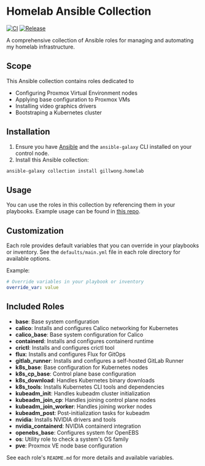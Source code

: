 # Homelab Ansible Collection

[![CI](https://github.com/gillwong/homelab-collection/actions/workflows/ci.yaml/badge.svg)](https://github.com/gillwong/homelab-collection/actions/workflows/ci.yaml) [![Release](https://github.com/gillwong/homelab-collection/actions/workflows/release.yaml/badge.svg?event=release)](https://github.com/gillwong/homelab-collection/actions/workflows/release.yaml)

A comprehensive collection of Ansible roles for managing and automating my homelab infrastructure.

## Scope

This Ansible collection contains roles dedicated to

- Configuring Proxmox Virtual Environment nodes
- Applying base configuration to Proxmox VMs
- Installing video graphics drivers
- Bootstraping a Kubernetes cluster

## Installation

1. Ensure you have [Ansible](https://docs.ansible.com/ansible/latest/installation_guide/index.html) and the `ansible-galaxy` CLI installed on your control node.
2. Install this Ansible collection:

```bash
ansible-galaxy collection install gillwong.homelab
```

## Usage

You can use the roles in this collection by referencing them in your playbooks. Example usage can be found in [this repo](https://github.com/gillwong/homelab-playbooks).

## Customization

Each role provides default variables that you can override in your playbooks or inventory. See the `defaults/main.yml` file in each role directory for available options.

Example:

```yaml
# Override variables in your playbook or inventory
override_var: value
```

## Included Roles

- **base**: Base system configuration
- **calico**: Installs and configures Calico networking for Kubernetes
- **calico_base**: Base system configuration for Calico
- **containerd**: Installs and configures containerd runtime
- **crictl**: Installs and configures crictl tool
- **flux**: Installs and configures Flux for GitOps
- **gitlab_runner**: Installs and configures a self-hosted GitLab Runner
- **k8s_base**: Base configuration for Kubernetes nodes
- **k8s_cp_base**: Control plane base configuration
- **k8s_download**: Handles Kubernetes binary downloads
- **k8s_tools**: Installs Kubernetes CLI tools and dependencies
- **kubeadm_init**: Handles kubeadm cluster initialization
- **kubeadm_join_cp**: Handles joining control plane nodes
- **kubeadm_join_worker**: Handles joining worker nodes
- **kubeadm_post**: Post-initialization tasks for kubeadm
- **nvidia**: Installs NVIDIA drivers and tools
- **nvidia_containerd**: NVIDIA containerd integration
- **openebs_base**: Configures system for OpenEBS
- **os**: Utility role to check a system's OS family
- **pve**: Proxmox VE node base configuration

See each role's `README.md` for more details and available variables.
